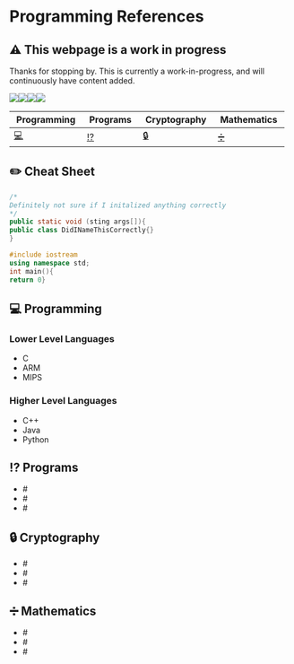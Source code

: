 # Programming References

## :warning: This webpage is a work in progress

Thanks for stopping by. This is currently a work-in-progress, and will continuously have content added.

<a href="https://github.com/gil-ryan"><img src="https://badgen.net/badge/github/gil-ryan/red?icon=github"></a><a href="https://gil-ryan.github.io"><img src="https://badgen.net/badge/personal-website/gil-ryan/red"></a><a href="https://brushstrokes.github.io"><img src="https://badgen.net/badge/academic-website/brushstrokes/blue"></a><a href="https://nw-grs.github.io"><img src="https://badgen.net/badge/professional-website/nw-grs/green"></a>

| &nbsp;Programming&nbsp;                    | &nbsp;Programs&nbsp;                     | &nbsp;Cryptography&nbsp;                      | &nbsp;Mathematics&nbsp;                                         |
|--------------------------------------------|------------------------------------------|-----------------------------------------------|-----------------------------------------------------------------|
|    [:computer:](#computer-programming)     |    [:interrobang:](#interrobang-programs)|    [:lock:](#lock-cryptography)               |    [:heavy_division_sign:](#heavy_division_sign-mathematics)   |

## :pencil2: Cheat Sheet

```Java
/*
Definitely not sure if I initalized anything correctly
*/
public static void (sting args[]){
public class DidINameThisCorrectly{}
}
```

```C++
#include iostream
using namespace std;
int main(){
return 0}
```

## :computer: Programming

### Lower Level Languages

* C
* ARM
* MIPS

### Higher Level Languages

* C++
* Java
* Python

## :interrobang: Programs

* \#
* \#
* \#

## :lock: Cryptography

* \#
* \#
* \#

## :heavy_division_sign: Mathematics

* \#
* \#
* \#
